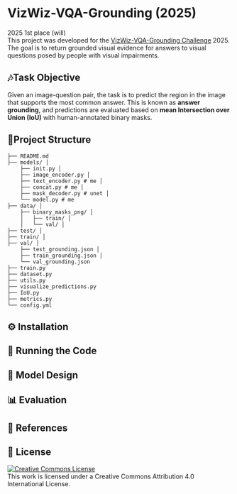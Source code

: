 # VizWiz-VQA-Grounding (2025)
2025 1st place (will)  
 This project was developed for the [VizWiz-VQA-Grounding Challenge](https://vizwiz.org/tasks-and-datasets/visual-qa/) 2025. The goal is to return grounded visual evidence for answers to visual questions posed by people with visual impairments. 


## 🎶Task Objective
Given an image-question pair, the task is to predict the region in the image that supports the most common answer. This is known as **answer grounding**, and predictions are evaluated based on **mean Intersection over Union (IoU)** with human-annotated binary masks.


## 📂Project Structure
```project/
├── README.md
├── models/ │
    ├── init.py │
    ├── image_encoder.py │
    ├── text_encoder.py # me │
    ├── concat.py # me │
    ├── mask_decoder.py # unet │
    └── model.py # me
├── data/ │
    ├── binary_masks_png/ │
    │   ├── train/ │
    │   └── val/ │
├── test/ │
├── train/ │
├── val/ │
    ├── test_grounding.json │
    ├── train_grounding.json │
    └── val_grounding.json
├── train.py
├── dataset.py
├── utils.py
├── visualize_predictions.py
├── IoU.py
├── metrics.py
└── config.yml
```
## ⚙️ Installation


## 🚀 Running the Code

## 🧠 Model Design

## 📊 Evaluation

## 🔗 References

## 📝 License
<a href="http://creativecommons.org/licenses/by/4.0/" rel="license"><img src="https://i.creativecommons.org/l/by/4.0/88x31.png" alt="Creative Commons License"></a>  
This work is licensed under a Creative Commons Attribution 4.0 International License.
